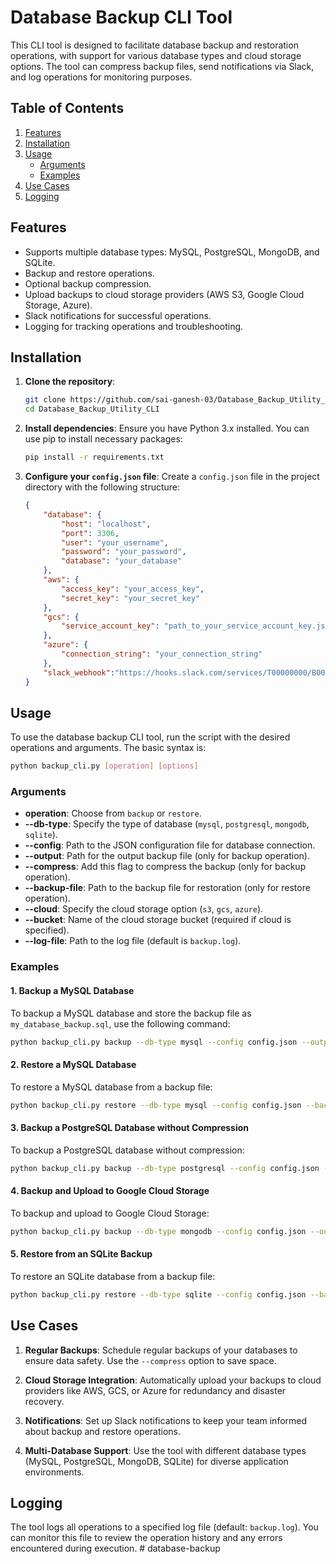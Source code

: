 
# Database Backup CLI Tool

This CLI tool is designed to facilitate database backup and restoration operations, with support for various database types and cloud storage options. The tool can compress backup files, send notifications via Slack, and log operations for monitoring purposes.

## Table of Contents

1. [Features](#features)
2. [Installation](#installation)
3. [Usage](#usage)
   - [Arguments](#arguments)
   - [Examples](#examples)
4. [Use Cases](#use-cases)
5. [Logging](#logging)


## Features

- Supports multiple database types: MySQL, PostgreSQL, MongoDB, and SQLite.
- Backup and restore operations.
- Optional backup compression.
- Upload backups to cloud storage providers (AWS S3, Google Cloud Storage, Azure).
- Slack notifications for successful operations.
- Logging for tracking operations and troubleshooting.

## Installation

1. **Clone the repository**:
   ```bash
   git clone https://github.com/sai-ganesh-03/Database_Backup_Utility_CLI.git
   cd Database_Backup_Utility_CLI
   ```

2. **Install dependencies**:
   Ensure you have Python 3.x installed. You can use pip to install necessary packages:
   ```bash
   pip install -r requirements.txt
   ```

3. **Configure your `config.json` file**:
   Create a `config.json` file in the project directory with the following structure:
   ```json
   {
       "database": {
           "host": "localhost",
           "port": 3306,
           "user": "your_username",
           "password": "your_password",
           "database": "your_database"
       },
       "aws": {
           "access_key": "your_access_key",
           "secret_key": "your_secret_key"
       },
       "gcs": {
           "service_account_key": "path_to_your_service_account_key.json"
       },
       "azure": {
           "connection_string": "your_connection_string"
       },
       "slack_webhook":"https://hooks.slack.com/services/T00000000/B00000000/XXXXXXXXXXXXXXXXXXXXXXXX"
   }
   ```

## Usage

To use the database backup CLI tool, run the script with the desired operations and arguments. The basic syntax is:

```bash
python backup_cli.py [operation] [options]
```

### Arguments

- **operation**: Choose from `backup` or `restore`.
- **--db-type**: Specify the type of database (`mysql`, `postgresql`, `mongodb`, `sqlite`).
- **--config**: Path to the JSON configuration file for database connection.
- **--output**: Path for the output backup file (only for backup operation).
- **--compress**: Add this flag to compress the backup (only for backup operation).
- **--backup-file**: Path to the backup file for restoration (only for restore operation).
- **--cloud**: Specify the cloud storage option (`s3`, `gcs`, `azure`).
- **--bucket**: Name of the cloud storage bucket (required if cloud is specified).
- **--log-file**: Path to the log file (default is `backup.log`).

### Examples

#### 1. Backup a MySQL Database

To backup a MySQL database and store the backup file as `my_database_backup.sql`, use the following command:

```bash
python backup_cli.py backup --db-type mysql --config config.json --output /path/to/my_database_backup.sql --compress --cloud s3 --bucket my_backup_bucket --slack-webhook https://hooks.slack.com/services/T00000000/B00000000/XXXXXXXXXXXXXXXXXXXXXXXX --log-file /path/to/my_database_backup.log
```

#### 2. Restore a MySQL Database

To restore a MySQL database from a backup file:

```bash
python backup_cli.py restore --db-type mysql --config config.json --backup-file /path/to/my_database_backup.sql --slack-webhook https://hooks.slack.com/services/T00000000/B00000000/XXXXXXXXXXXXXXXXXXXXXXXX --log-file /path/to/my_database_backup.log
```

#### 3. Backup a PostgreSQL Database without Compression

To backup a PostgreSQL database without compression:

```bash
python backup_cli.py backup --db-type postgresql --config config.json --output /path/to/my_postgresql_backup.sql
```

#### 4. Backup and Upload to Google Cloud Storage

To backup and upload to Google Cloud Storage:

```bash
python backup_cli.py backup --db-type mongodb --config config.json --output /path/to/my_mongodb_backup.bson --cloud gcs --bucket my_gcs_bucket
```

#### 5. Restore from an SQLite Backup

To restore an SQLite database from a backup file:

```bash
python backup_cli.py restore --db-type sqlite --config config.json --backup-file /path/to/my_sqlite_backup.db
```

## Use Cases

1. **Regular Backups**: Schedule regular backups of your databases to ensure data safety. Use the `--compress` option to save space.

2. **Cloud Storage Integration**: Automatically upload your backups to cloud providers like AWS, GCS, or Azure for redundancy and disaster recovery.

3. **Notifications**: Set up Slack notifications to keep your team informed about backup and restore operations.

4. **Multi-Database Support**: Use the tool with different database types (MySQL, PostgreSQL, MongoDB, SQLite) for diverse application environments.

## Logging

The tool logs all operations to a specified log file (default: `backup.log`). You can monitor this file to review the operation history and any errors encountered during execution.
#   d a t a b a s e - b a c k u p  
 
